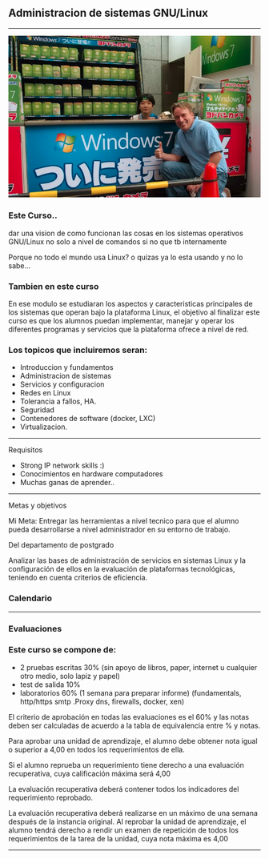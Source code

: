 ## Administracion de sistemas GNU/Linux 
-----------------

![Linux](https://github.com/pumanzor/linuxadmin/blob/master/imgs/win7linux.png)

### Este Curso..

dar una vision de como funcionan las cosas en los sistemas operativos GNU/Linux no solo a nivel de comandos si no que tb internamente

Porque no todo el mundo usa Linux? o quizas ya lo esta usando y no lo sabe...

### Tambien en este curso

En ese modulo se estudiaran los aspectos y caracteristicas principales de los sistemas que operan bajo la plataforma Linux, el objetivo al finalizar este curso es que los alumnos puedan implementar, manejar y operar los diferentes programas y servicios que la plataforma ofrece a nivel de red.

### Los topicos que incluiremos seran:

- Introduccion y fundamentos
- Administracion de sistemas
- Servicios y configuracion
- Redes en Linux
- Tolerancia a fallos, HA.
- Seguridad
- Contenedores de software (docker, LXC)
- Virtualizacion.

----------------
Requisitos

- Strong IP network skills :)
- Conocimientos en hardware computadores
- Muchas ganas de aprender..

--------------
Metas y objetivos

Mi Meta:
Entregar las herramientas a nivel tecnico para que el alumno pueda desarrollarse a nivel administrador en su entorno de trabajo.

Del departamento de postgrado

Analizar las bases de administración de servicios en sistemas Linux y la configuración de ellos en la evaluación de plataformas
tecnológicas, teniendo en cuenta criterios de eficiencia.

### Calendario
--------

### Evaluaciones

### Este curso se compone de:

* 2 pruebas escritas 30% (sin apoyo de libros, paper, internet u cualquier otro medio, solo lapiz y papel)
* test de salida 10%
* laboratorios 60% (1 semana para preparar informe) (fundamentals, http/https smtp .Proxy dns, firewalls, docker, xen)

El criterio de aprobación en todas las evaluaciones es el 60% y las notas deben ser calculadas de acuerdo a la tabla de equivalencia entre % y notas.

Para aprobar una unidad de aprendizaje, el alumno debe obtener nota igual o superior a 4,00 en todos los requerimientos de ella.

Si el alumno reprueba un requerimiento tiene derecho a una evaluación recuperativa, cuya calificación máxima será 4,00

La evaluación recuperativa deberá contener todos los indicadores del requerimiento reprobado.

La evaluación recuperativa deberá realizarse en un máximo de una semana después de la instancia original. Al reprobar la unidad de aprendizaje, el alumno tendrá derecho a rendir un examen de repetición de todos los requerimientos de la tarea de la unidad, cuya nota máxima es 4,00

-----------------------


